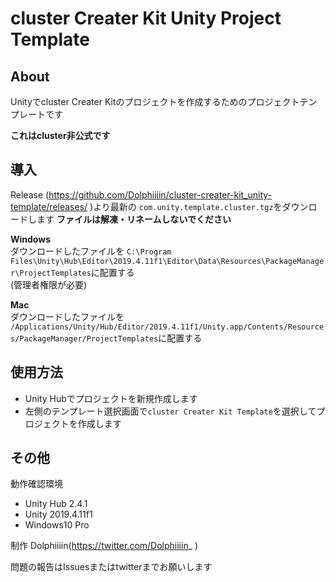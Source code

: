 # cluster Creater Kit Unity Project Template

About
---
Unityでcluster Creater Kitのプロジェクトを作成するためのプロジェクトテンプレートです

**これはcluster非公式です**

導入
---
Release (https://github.com/Dolphiiiin/cluster-creater-kit_unity-template/releases/ )より最新の
`com.unity.template.cluster.tgz`をダウンロードします
**ファイルは解凍・リネームしないでください**

**Windows**  
ダウンロードしたファイルを
`C:\Program Files\Unity\Hub\Editor\2019.4.11f1\Editor\Data\Resources\PackageManager\ProjectTemplates`に配置する  
(管理者権限が必要)

**Mac**  
ダウンロードしたファイルを
`/Applications/Unity/Hub/Editor/2019.4.11f1/Unity.app/Contents/Resources/PackageManager/ProjectTemplates`に配置する  

使用方法
---
- Unity Hubでプロジェクトを新規作成します
- 左側のテンプレート選択画面で`cluster Creater Kit Template`を選択してプロジェクトを作成します


その他
---
動作確認環境
- Unity Hub 2.4.1
- Unity 2019.4.11f1
- Windows10 Pro

制作
Dolphiiiin(https://twitter.com/Dolphiiiin_ )

問題の報告はIssuesまたはtwitterまでお願いします

